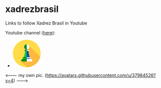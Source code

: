 # xadrezbrasil
Links to follow Xadrez Brasil in Youtube

Youtube channel ([here](https://www.youtube.com/c/XadrezBrasil)):
+ ![channel icon](https://github.com/serrasqueiro/xadrezbrasil/raw/master/etc/icons/xadrez_brasil_youtube.jpg)

<--- my own pic. (https://avatars.githubusercontent.com/u/37984526?v=4) --->
